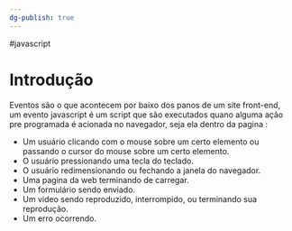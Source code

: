 ```yaml
---
dg-publish: true
---
```

#javascript 
# Introdução
Eventos são o que acontecem por baixo dos panos de um site front-end, um evento javascript é um script que são executados quano alguma ação pre programada é acionada no navegador, seja ela dentro da pagina :
- Um usuário clicando com o mouse sobre um certo elemento ou passando o cursor do mouse sobre um certo elemento.
- O usuário pressionando uma tecla do teclado.
- O usuário redimensionando ou fechando a janela do navegador.
- Uma pagina da web terminando de carregar.
- Um formulário sendo enviado.
- Um video sendo reproduzido, interrompido, ou terminando sua reprodução.
- Um erro ocorrendo.